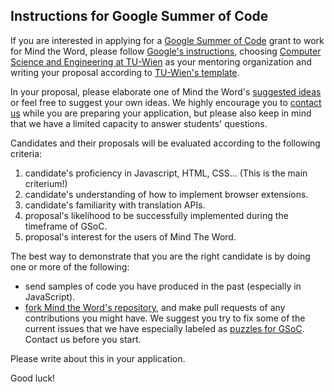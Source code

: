 ## Instructions for Google Summer of Code

If you are interested in applying for a [Google Summer of Code](https://summerofcode.withgoogle.com) grant to work for Mind the Word, please follow [Google's instructions](https://summerofcode.withgoogle.com/help/), choosing [Computer Science and Engineering at TU-Wien](http://www.iue.tuwien.ac.at/cse/index.php/gsoc.html) as your mentoring organization and writing your proposal according to [TU-Wien's template](https://summerofcode.withgoogle.com/organizations/6221502189928448/).

In your proposal, please elaborate one of Mind the Word's [suggested ideas](http://www.iue.tuwien.ac.at/cse/index.php/gsoc.html) or feel free to suggest your own ideas. We highly encourage you to [contact us](http://www.iue.tuwien.ac.at/cse/index.php/gsoc/2016.html) while you are preparing your application, but please also keep in mind that we have a limited capacity to answer students' questions.

Candidates and their proposals will be evaluated according to the following criteria:

 1. candidate's proficiency in Javascript, HTML, CSS... (This is the main criterium!)
 2. candidate's understanding of how to implement browser extensions.
 3. candidate's familiarity with translation APIs.
 4. proposal's likelihood to be successfully implemented during the timeframe of GSoC.
 5. proposal's interest for the users of Mind The Word.
  

The best way to demonstrate that you are the right candidate is by doing one or more of the following:

* send samples of code you have produced in the past (especially in JavaScript).
* [fork Mind the Word's repository](https://github.com/OiWorld/MindTheWord/), and make pull requests of any contributions you might have. We suggest you try to fix some of the current issues that we have especially labeled as [puzzles for GSoC](https://github.com/OiWorld/MindTheWord/issues?labels=puzzle+for+GSoC&milestone=&page=1&state=open). Contact us before you start.   


Please write about this in your application.


Good luck!
